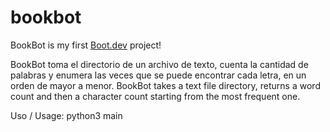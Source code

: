 # bookbot

BookBot is my first [Boot.dev](https://www.boot.dev) project!

BookBot toma el directorio de un archivo de texto, cuenta la cantidad de palabras y enumera las veces que se puede encontrar cada letra, en un orden de mayor a menor.
BookBot takes a text file directory, returns a word count and then a character count starting from the most frequent one.

Uso / Usage: python3 main <path-to-file>